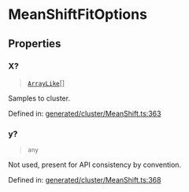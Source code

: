# MeanShiftFitOptions

## Properties

### X?

> [`ArrayLike`](../types/ArrayLike.md)[]

Samples to cluster.

Defined in:  [generated/cluster/MeanShift.ts:363](https://github.com/transitive-bullshit/scikit-learn-ts/blob/b59c1ff/packages/sklearn/src/generated/cluster/MeanShift.ts#L363)

### y?

> `any`

Not used, present for API consistency by convention.

Defined in:  [generated/cluster/MeanShift.ts:368](https://github.com/transitive-bullshit/scikit-learn-ts/blob/b59c1ff/packages/sklearn/src/generated/cluster/MeanShift.ts#L368)

